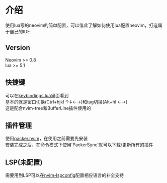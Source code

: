 # 介绍  

使用lua写的neovim的简单配置，可以借此了解如何使用lua配置neovim，打造属于自己的IDE  

## Version  

Neovim >= 0.8  
lua >= 5.1
  
## 快捷键  

可以在[keybindings.lua](./nvim/lua/keybindings.lua)里面看到  
基本的就是窗口切换(Ctrl+hjkl ↑↓←→)和tag切换(Alt+hl ←→)  
这是配合nvim-tree和BufferLine插件使用的  
  
## 插件管理  

使用[packer.nvim](https://github.com/wbthomason/packer.nvim)，在使用之前需要先安装  
安装完成之后，在命令模式下使用'PackerSync'就可以下载/更新所有的插件  
  
## LSP(未配置)  

需要用到LSP可以在[nvim-lspconfig](https://github.com/neovim/nvim-lspconfig/blob/master/doc/server_configurations.md)配置相应语言的补全支持  
